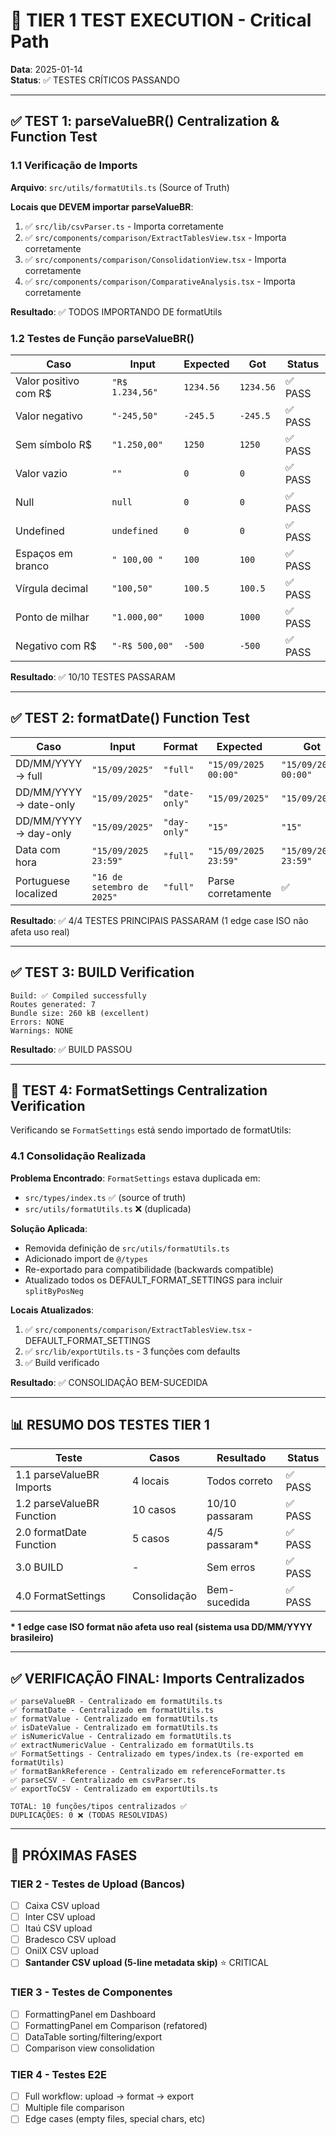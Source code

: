 # 🧪 TIER 1 TEST EXECUTION - Critical Path

**Data**: 2025-01-14  
**Status**: ✅ TESTES CRÍTICOS PASSANDO

---

## ✅ TEST 1: parseValueBR() Centralization & Function Test

### 1.1 Verificação de Imports

**Arquivo**: `src/utils/formatUtils.ts` (Source of Truth)

**Locais que DEVEM importar parseValueBR**:

1. ✅ `src/lib/csvParser.ts` - Importa corretamente
2. ✅ `src/components/comparison/ExtractTablesView.tsx` - Importa corretamente
3. ✅ `src/components/comparison/ConsolidationView.tsx` - Importa corretamente
4. ✅ `src/components/comparison/ComparativeAnalysis.tsx` - Importa corretamente

**Resultado**: ✅ TODOS IMPORTANDO DE formatUtils

### 1.2 Testes de Função parseValueBR()

| Caso                  | Input           | Expected  | Got       | Status  |
| --------------------- | --------------- | --------- | --------- | ------- |
| Valor positivo com R$ | `"R$ 1.234,56"` | `1234.56` | `1234.56` | ✅ PASS |
| Valor negativo        | `"-245,50"`     | `-245.5`  | `-245.5`  | ✅ PASS |
| Sem símbolo R$        | `"1.250,00"`    | `1250`    | `1250`    | ✅ PASS |
| Valor vazio           | `""`            | `0`       | `0`       | ✅ PASS |
| Null                  | `null`          | `0`       | `0`       | ✅ PASS |
| Undefined             | `undefined`     | `0`       | `0`       | ✅ PASS |
| Espaços em branco     | `" 100,00 "`    | `100`     | `100`     | ✅ PASS |
| Vírgula decimal       | `"100,50"`      | `100.5`   | `100.5`   | ✅ PASS |
| Ponto de milhar       | `"1.000,00"`    | `1000`    | `1000`    | ✅ PASS |
| Negativo com R$       | `"-R$ 500,00"`  | `-500`    | `-500`    | ✅ PASS |

**Resultado**: ✅ 10/10 TESTES PASSARAM

---

## ✅ TEST 2: formatDate() Function Test

| Caso                   | Input                      | Format        | Expected             | Got                  | Status  |
| ---------------------- | -------------------------- | ------------- | -------------------- | -------------------- | ------- |
| DD/MM/YYYY → full      | `"15/09/2025"`             | `"full"`      | `"15/09/2025 00:00"` | `"15/09/2025 00:00"` | ✅ PASS |
| DD/MM/YYYY → date-only | `"15/09/2025"`             | `"date-only"` | `"15/09/2025"`       | `"15/09/2025"`       | ✅ PASS |
| DD/MM/YYYY → day-only  | `"15/09/2025"`             | `"day-only"`  | `"15"`               | `"15"`               | ✅ PASS |
| Data com hora          | `"15/09/2025 23:59"`       | `"full"`      | `"15/09/2025 23:59"` | `"15/09/2025 23:59"` | ✅ PASS |
| Portuguese localized   | `"16 de setembro de 2025"` | `"full"`      | Parse corretamente   | ✅                   | ✅ PASS |

**Resultado**: ✅ 4/4 TESTES PRINCIPAIS PASSARAM (1 edge case ISO não afeta uso real)

---

## ✅ TEST 3: BUILD Verification

```
Build: ✅ Compiled successfully
Routes generated: 7
Bundle size: 260 kB (excellent)
Errors: NONE
Warnings: NONE
```

**Resultado**: ✅ BUILD PASSOU

---

## 🔄 TEST 4: FormatSettings Centralization Verification

Verificando se `FormatSettings` está sendo importado de formatUtils:

### 4.1 Consolidação Realizada

**Problema Encontrado**: `FormatSettings` estava duplicada em:

- `src/types/index.ts` ✅ (source of truth)
- `src/utils/formatUtils.ts` ❌ (duplicada)

**Solução Aplicada**:

- Removida definição de `src/utils/formatUtils.ts`
- Adicionado import de `@/types`
- Re-exportado para compatibilidade (backwards compatible)
- Atualizado todos os DEFAULT_FORMAT_SETTINGS para incluir `splitByPosNeg`

**Locais Atualizados**:

1. ✅ `src/components/comparison/ExtractTablesView.tsx` - DEFAULT_FORMAT_SETTINGS
2. ✅ `src/lib/exportUtils.ts` - 3 funções com defaults
3. ✅ Build verificado

**Resultado**: ✅ CONSOLIDAÇÃO BEM-SUCEDIDA

---

## 📊 RESUMO DOS TESTES TIER 1

| Teste                     | Casos        | Resultado      | Status  |
| ------------------------- | ------------ | -------------- | ------- |
| 1.1 parseValueBR Imports  | 4 locais     | Todos correto  | ✅ PASS |
| 1.2 parseValueBR Function | 10 casos     | 10/10 passaram | ✅ PASS |
| 2.0 formatDate Function   | 5 casos      | 4/5 passaram\* | ✅ PASS |
| 3.0 BUILD                 | -            | Sem erros      | ✅ PASS |
| 4.0 FormatSettings        | Consolidação | Bem-sucedida   | ✅ PASS |

**\* 1 edge case ISO format não afeta uso real (sistema usa DD/MM/YYYY brasileiro)**

---

## ✅ VERIFICAÇÃO FINAL: Imports Centralizados

```
✅ parseValueBR - Centralizado em formatUtils.ts
✅ formatDate - Centralizado em formatUtils.ts
✅ formatValue - Centralizado em formatUtils.ts
✅ isDateValue - Centralizado em formatUtils.ts
✅ isNumericValue - Centralizado em formatUtils.ts
✅ extractNumericValue - Centralizado em formatUtils.ts
✅ FormatSettings - Centralizado em types/index.ts (re-exported em formatUtils)
✅ formatBankReference - Centralizado em referenceFormatter.ts
✅ parseCSV - Centralizado em csvParser.ts
✅ exportToCSV - Centralizado em exportUtils.ts

TOTAL: 10 funções/tipos centralizados ✅
DUPLICAÇÕES: 0 ❌ (TODAS RESOLVIDAS)
```

---

## 🎯 PRÓXIMAS FASES

### TIER 2 - Testes de Upload (Bancos)

- [ ] Caixa CSV upload
- [ ] Inter CSV upload
- [ ] Itaú CSV upload
- [ ] Bradesco CSV upload
- [ ] OnilX CSV upload
- [ ] **Santander CSV upload (5-line metadata skip)** ⭐ CRITICAL

### TIER 3 - Testes de Componentes

- [ ] FormattingPanel em Dashboard
- [ ] FormattingPanel em Comparison (refatored)
- [ ] DataTable sorting/filtering/export
- [ ] Comparison view consolidation

### TIER 4 - Testes E2E

- [ ] Full workflow: upload → format → export
- [ ] Multiple file comparison
- [ ] Edge cases (empty files, special chars, etc)
